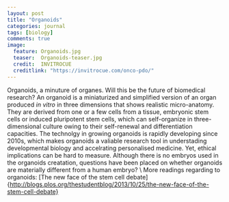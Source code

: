 ```yaml
---
layout: post
title: "Organoids"
categories: journal 
tags: [biology]
comments: true
image:  
  feature: Organoids.jpg
  teaser:  Organoids-teaser.jpg
  credit:  INVITROCUE
  creditlink: "https://invitrocue.com/onco-pdo/"
---
```


Organoids, a minuture of organes. Will this be the future of biomedical research? An organoid is a miniaturized and simplified version of an organ produced <em>in vitro</em> in three dimensions that shows realistic micro-anatomy. They are derived from one or a few cells from a tissue, embryonic stem cells or induced pluripotent stem cells, which can self-organize in three-dimensional culture owing to their self-renewal and differentiation capacities. The technolgy in growing organoids is rapidly developing since 2010s, which makes organoids a valiable research tool in understading developmental biology and accelrating personalised medicine. Yet, ethical implications can be hard to measure. Although there is no embryos used in the organoids creatation, questions have been placed on whether organoids are materially different from a human embryo? 
\\
More readings regarding to organoids: [The new face of the stem cell debate]{http://blogs.plos.org/thestudentblog/2013/10/25/the-new-face-of-the-stem-cell-debate} 

